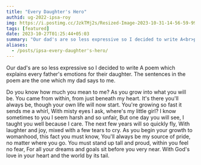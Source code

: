 ```yaml
---
title: "Every Daughter's Hero"
authid: ug-2022-ipsa-roy
img: https://i.postimg.cc/JzkTMj2s/Resized-Image-2023-10-31-14-56-59-9996.webp
tags: [featured]
date: 2023-10-27T01:25:44+05:03
summary: "Our dad's are so less expressive so I decided to write A<br>poem which explains every father's emotions for their<br>daughter."
aliases:
  - /posts/ipsa-every-daughter's-hero/
---
```


Our dad's are so less expressive so I decided to write A poem which explains every father's emotions for their daughter.
The sentences in the poem are the one which my dad says to me.

Do you know how much you mean to me?
As you grow into what you will be.
You came from within, from just beneath my heart.
It's there you'll always be, though your own life will now start.
You're growing so fast it sends me a whirl,
With misty eyes I ask, where's my little girl?
I know sometimes to you I seem harsh and so unfair,
But one day you will see, I taught you well because I care.
The next few years will so quickly fly,
With laughter and joy, mixed with a few tears to cry.
As you begin your growth to womanhood, this fact you must know,
You'll always be my source of pride, no matter where you go.
You must stand up tall and proud, within you feel no fear,
For all your dreams and goals sit before you very near.
With God's love in your heart and the world by its tail. 

